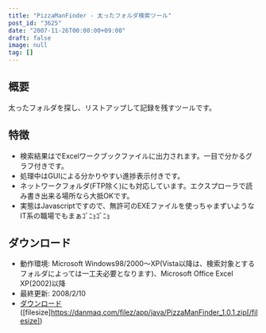 ```yaml
---
title: "PizzaManFinder - 太ったフォルダ検索ツール"
post_id: "3625"
date: "2007-11-26T00:00:00+09:00"
draft: false
image: null
tag: []
---
```



## 概要

太ったフォルダを探し、リストアップして記録を残すツールです。

## 特徴



  * 検索結果はでExcelワークブックファイルに出力されます。一目で分かるグラフ付きです。
  * 処理中はGUIによる分かりやすい進捗表示付きです。
  * ネットワークフォルダ(FTP除く)にも対応しています。エクスプローラで読み書き出来る場所なら大抵OKです。
  * 実態はJavascriptですので、無許可のEXEファイルを使っちゃまずいようなIT系の職場でもまぁｺﾞﾆｮｺﾞﾆｮ
## ダウンロード



  * 動作環境: Microsoft Windows98/2000～XP(Vista以降は、検索対象とするフォルダによっては一工夫必要となります)、Microsoft Office Excel XP(2002)以降
  * 最終更新: 2008/2/10
  * [ダウンロード](/filez/app/java/PizzaManFinder_1.0.1.zip) ([filesize]https://danmaq.com/filez/app/java/PizzaManFinder_1.0.1.zip[/filesize])

